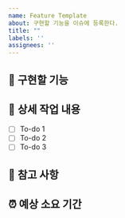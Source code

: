 ```yaml
---
name: Feature Template
about: 구현할 기능을 이슈에 등록한다.
title: ""
labels: ''
assignees: ''
---
```


## 🤷 구현할 기능

## 🔨 상세 작업 내용

- [ ] To-do 1
- [ ] To-do 2
- [ ] To-do 3

## 📄 참고 사항

## ⏰ 예상 소요 기간